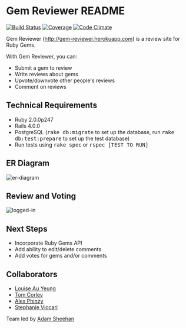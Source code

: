 Gem Reviewer README
===================

[![Build Status](http://allthebadges.io/lauyeung/gem_reviewer/travis.png)](http://allthebadges.io/lauyeung/gem_reviewer/travis)
[![Coverage](http://allthebadges.io/lauyeung/gem_reviewer/coveralls.png)](http://allthebadges.io/lauyeung/gem_reviewer/coveralls)
[![Code Climate](http://allthebadges.io/lauyeung/gem_reviewer/code_climate.png)](http://allthebadges.io/lauyeung/gem_reviewer/code_climate)

Gem Reviewer (http://gem-reviewer.herokuapp.com) is a review site for Ruby Gems.

With Gem Reviewer, you can:
* Submit a gem to review
* Write reviews about gems
* Upvote/downvote other people's reviews
* Comment on reviews

Technical Requirements
-------------------
* Ruby 2.0.0p247
* Rails 4.0.0
* PostgreSQL (<tt>rake db:migrate</tt> to set up the database, run <tt>rake db:test:prepare</tt> to set up the test database)
* Run tests using <tt>rake spec</tt> or <tt>rspec [TEST TO RUN]</tt>

ER Diagram
-------------------
![er-diagram](https://lh5.googleusercontent.com/-g9JYKnSlCZQ/UmXUpXngCuI/AAAAAAAANYg/-17izrsgudQ/w688-h421-no/gem_reviewer_er_diagram.png)

Review and Voting
-------------------
![logged-in](https://lh3.googleusercontent.com/-wmGWvBrtWXg/UmXUqjf3vaI/AAAAAAAANYs/9Twixgsl5eM/w968-h370-no/gem_reviewer.png)

Next Steps
-------------------
* Incorporate Ruby Gems API
* Add ability to edit/delete comments
* Add votes for gems and/or comments

Collaborators
-------------------
* [Louise Au Yeung](https://github.com/lauyeung)
* [Tom Corley](https://github.com/mgidea)
* [Alex Phinzy](https://github.com/Aphin715)
* [Stephanie Viccari](github[https://github.com/SViccari)

Team led by [Adam Sheehan](https://github.com/atsheehan)
